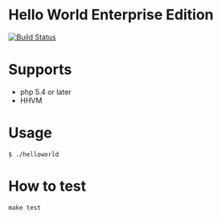 # Hello World Enterprise Edition

[![Build Status](https://travis-ci.org/DQNEO/php-HelloWorldEnterpriseEdition.svg?branch=master)](https://travis-ci.org/DQNEO/php-HelloWorldEnterpriseEdition)

# Supports

* php 5.4 or later
* HHVM

# Usage

```
$ ./helloworld
```

# How to test

```
make test
```

